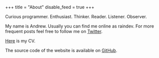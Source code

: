 +++
title = "About"
disable_feed = true
+++

Curious programmer. Enthusiast. Thinker. Reader. Listener. Observer.

My name is Andrew. Usually you can find me online as raindev. For more
frequent posts feel free to follow me on
[Twitter](https://twitter.com/raindev_).

[Here](/cv.pdf) is my CV.

The source code of the website is available on [GitHub](https://github.com/raindev/raindev.github.io).
